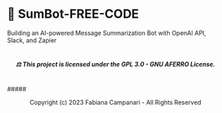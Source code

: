 # 🤖 SumBot-FREE-CODE
Building an AI-powered Message Summarization Bot with OpenAI API, Slack, and Zapier













#

##### <p align="center"> ⚖︎ This project is licensed under the GPL 3.0 - GNU AFERRO License.
<br>
##### <p align="center"> Copyright (c) 2023 Fabiana Campanari - All Rights Reserved </p>





















#
